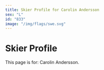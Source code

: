 ```yaml
---
title: Skier Profile for Carolin Andersson
sex: "L"
id: "833"
image: "/img/flags/swe.svg" 
---
```


# Skier Profile

This page is for: Carolin Andersson.
    